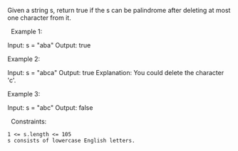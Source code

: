 Given a string s, return true if the s can be palindrome after deleting at most one character from it.

 
Example 1:

Input: s = "aba"
Output: true


Example 2:

Input: s = "abca"
Output: true
Explanation: You could delete the character 'c'.


Example 3:

Input: s = "abc"
Output: false


 
Constraints:


	1 <= s.length <= 105
	s consists of lowercase English letters.


